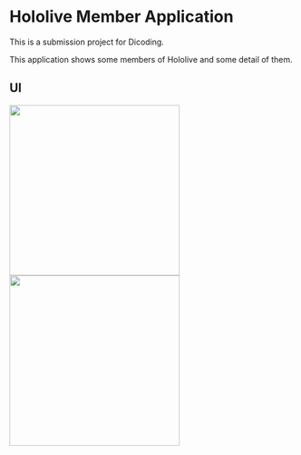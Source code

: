# Hololive Member Application
This is a submission project for Dicoding.

This application shows some members of Hololive and some detail of them.

## UI
<img src="https://github.com/ernestwidjaja/HololiveMemberApp/assets/47309223/32d50f19-85c4-40a0-b091-5b23b11e0f77" width="300">
<img src="https://github.com/ernestwidjaja/HololiveMemberApp/assets/47309223/6d4c1df1-e0d6-42fe-9b3b-ce9e1b1f84a7" width="300">
